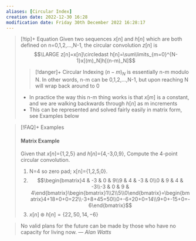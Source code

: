 ```yaml
---
aliases: [Circular Index]
creation date: 2022-12-30 16:28
modification date: Friday 30th December 2022 16:28:17
---
```


>[!tip]+ Equation
>Given two sequences $x[n]$ and $h[n]$ which are both defined on n=0,1,2,...,N-1, the circular convolution $z[n]$ is
>$$\LARGE z[n]=x[n]\circledast h[n]=\sum\limits_{m=0}^{N-1}x[(m)_N]h[(n-m)_N]$$
>
>>[!danger]+ Circular Indexing
>>$(n-m)_N$ is essentially n-m modulo N. In other words, n-m can be 0,1,2,...,N-1, but upon reaching N will wrap back around to 0
>- In practice the way this n-m thing works is that $x[m]$ is a constant, and we are walking backwards through $h[n]$ as m increments
>- This can be represented and solved fairly easily in matrix form, see Examples below

>[!FAQ]+ Examples
>#### Matrix Example
>Given that $x[n]$={1,2,5} and $h[n]$={4,-3,0,9}, Compute the 4-point circular convolution.
>1. N=4 so zero pad; x[n]={1,2,5,0}.
>2. $$\begin{bmatrix}4 & -3 & 0 & 9\\9 & 4 & -3 & 0\\0 & 9 & 4 & -3\\-3 & 0 & 9 & 4\end{bmatrix}\begin{bmatrix}1\\2\\5\\0\end{bmatrix}=\begin{bmatrix}4+18+0+0=22\\-3+8+45=50\\0+-6+20+0=14\\9+0+-15+0=-6\end{bmatrix}$$
>3. $x[n] \circledast h[n] = \{22,50,14,-6\}$

> No valid plans for the future can be made by those who have no capacity for living now.
> — <cite>Alan Watts</cite>




